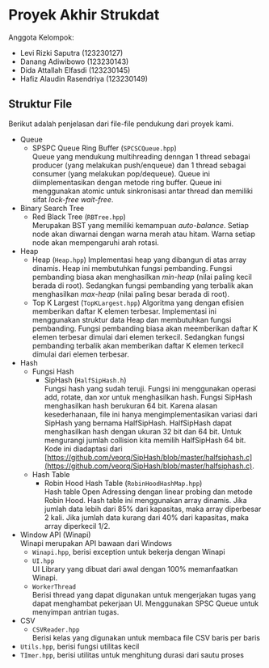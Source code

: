 # Proyek Akhir Strukdat

Anggota Kelompok:

- Levi Rizki Saputra (123230127)
- Danang Adiwibowo (123230143)
- Dida Attallah Elfasdi (123230145)
- Hafiz Alaudin Rasendriya (123230149)

## Struktur File

Berikut adalah penjelasan dari file-file pendukung dari proyek kami.

- Queue
  - SPSPC Queue Ring Buffer (`SPCSCQueue.hpp`)  
    Queue yang mendukung multihreading denngan 1 thread sebagai producer (yang melakukan push/enqueue)
    dan 1 thread sebagai consumer (yang melakukan pop/dequeue). Queue ini diimplementasikan dengan metode
    ring buffer. Queue ini menggunakan atomic untuk sinkronisasi antar thread dan memiliki sifat *lock-free* *wait-free*.
- Binary Search Tree
  - Red Black Tree (`RBTree.hpp`)  
    Merupakan BST yang memiliki kemampuan *auto-balance*. Setiap node akan diwarnai dengan warna merah atau hitam. Warna setiap node akan mempengaruhi arah rotasi.
- Heap
  - Heap (`Heap.hpp`)
    Implementasi heap yang dibangun di atas array dinamis. Heap ini membutuhkan fungsi pembanding. Fungsi pembanding biasa akan menghasilkan *min-heap* (nilai paling kecil berada di root). Sedangkan fungsi pembanding yang terbalik akan menghasilkan *max-heap* (nilai paling besar berada di root).
  - Top K Largest (`TopKLargest.hpp`)
    Algoritma yang dengan efisien memberikan daftar K elemen terbesar. Implementasi ini menggunakan struktur data Heap dan membutuhkan fungsi pembanding. Fungsi pembanding biasa akan meemberikan daftar K elemen terbesar dimulai dari elemen terkecil. Sedangkan fungsi pembanding terbalik akan memberikan daftar K elemen terkecil dimulai dari elemen terbesar.
- Hash
  - Fungsi Hash
    - SipHash (`HalfSipHash.h`)  
      Fungsi hash yang sudah teruji. Fungsi ini menggunakan operasi add, rotate, dan xor untuk menghasilkan hash. Fungsi SipHash menghasilkan hash berukuran 64 bit. Karena alasan kesederhanaan, file ini hanya mengimplementasikan variasi dari SipHash yang bernama HalfSipHash. HalfSipHash dapat menghasilkan hash dengan ukuran 32 bit dan 64 bit. Untuk mengurangi jumlah collision kita memilih HalfSipHash 64 bit. Kode ini diadaptasi dari [https://github.com/veorq/SipHash/blob/master/halfsiphash.c](https://github.com/veorq/SipHash/blob/master/halfsiphash.c).
  - Hash Table
    - Robin Hood Hash Table (`RobinHoodHashMap.hpp`)  
      Hash table Open Adressing dengan linear probing dan metode Robin Hood. Hash table ini menggunakan array dinamis. Jika jumlah data lebih dari 85% dari kapasitas, maka array diperbesar 2 kali. Jika jumlah data kurang dari 40% dari kapasitas, maka array diperkecil 1/2.
- Window API (Winapi)  
  Winapi merupakan API bawaan dari Windows  
  - `Winapi.hpp`, berisi exception untuk bekerja dengan Winapi
  - `UI.hpp`  
    UI Library yang dibuat dari awal dengan 100% memanfaatkan Winapi.
  - `WorkerThread`  
    Berisi thread yang dapat digunakan untuk mengerjakan tugas yang dapat menghambat pekerjaan UI. Menggunakan SPSC Queue untuk menyimpan antrian tugas.
- CSV
  - `CSVReader.hpp`  
    Berisi kelas yang digunakan untuk membaca file CSV baris per baris
- `Utils.hpp`, berisi fungsi utilitas kecil
- `TImer.hpp`, berisi utilitas untuk menghitung durasi dari sautu proses
